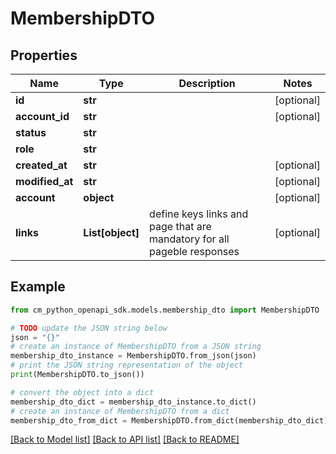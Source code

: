 # MembershipDTO


## Properties

Name | Type | Description | Notes
------------ | ------------- | ------------- | -------------
**id** | **str** |  | [optional] 
**account_id** | **str** |  | [optional] 
**status** | **str** |  | 
**role** | **str** |  | 
**created_at** | **str** |  | [optional] 
**modified_at** | **str** |  | [optional] 
**account** | **object** |  | [optional] 
**links** | **List[object]** | define keys links and page that are mandatory for all pageble responses | [optional] 

## Example

```python
from cm_python_openapi_sdk.models.membership_dto import MembershipDTO

# TODO update the JSON string below
json = "{}"
# create an instance of MembershipDTO from a JSON string
membership_dto_instance = MembershipDTO.from_json(json)
# print the JSON string representation of the object
print(MembershipDTO.to_json())

# convert the object into a dict
membership_dto_dict = membership_dto_instance.to_dict()
# create an instance of MembershipDTO from a dict
membership_dto_from_dict = MembershipDTO.from_dict(membership_dto_dict)
```
[[Back to Model list]](../README.md#documentation-for-models) [[Back to API list]](../README.md#documentation-for-api-endpoints) [[Back to README]](../README.md)


